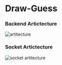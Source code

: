 # Draw-Guess

### Backend Artictecture
![artitecture](https://user-images.githubusercontent.com/110441965/218387977-f74caa88-7aaf-47b1-a0ba-467cbe2b2a90.png)

### Socket Artictecture
![socket artitecture](https://user-images.githubusercontent.com/110441965/218387994-162a682a-599e-4eae-808d-1e25cc4a1097.png)
